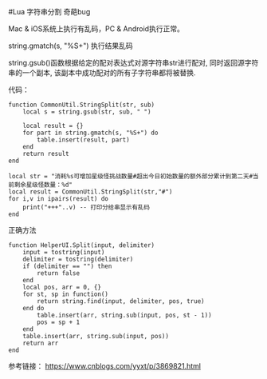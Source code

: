 #Lua 字符串分割 奇葩bug

Mac & iOS系统上执行有乱码，PC & Android执行正常。

string.gmatch(s, "%S+") 执行结果乱码

string.gsub()函数根据给定的配对表达式对源字符串str进行配对, 同时返回源字符串的一个副本, 该副本中成功配对的所有子字符串都将被替换. 

代码：

	function CommonUtil.StringSplit(str, sub)
	    local s = string.gsub(str, sub, " ")
	
	    local result = {}
	    for part in string.gmatch(s, "%S+") do
	        table.insert(result, part)
	    end
	    return result
	end

	local str = "消耗%s可增加星级怪挑战数量#超出今日初始数量的额外部分累计到第二天#当前剩余星级怪数量：%d"
    local result = CommonUtil.StringSplit(str,"#")
    for i,v in ipairs(result) do
        print("+++"..v) -- 打印分给串显示有乱码
    end


正确方法

	function HelperUI.Split(input, delimiter)
	    input = tostring(input)
	    delimiter = tostring(delimiter)
	    if (delimiter == "") then
	        return false
	    end
	    local pos, arr = 0, {}
	    for st, sp in function()
	        return string.find(input, delimiter, pos, true)
	    end do
	        table.insert(arr, string.sub(input, pos, st - 1))
	        pos = sp + 1
	    end
	    table.insert(arr, string.sub(input, pos))
	    return arr
	end


参考链接：
https://www.cnblogs.com/yyxt/p/3869821.html